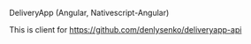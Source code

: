 DeliveryApp (Angular, Nativescript-Angular)

This is client for https://github.com/denlysenko/deliveryapp-api
